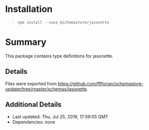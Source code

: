 # Installation
> `npm install --save @schemastore/jasonette`

# Summary
This package contains type definitions for jasonette.

## Details
Files were exported from https://github.com/ffflorian/schemastore-updater/tree/master/schemas/jasonette.

## Additional Details
* Last updated: Thu, Jul 25, 2019, 17:59:05 GMT
* Dependencies: none
